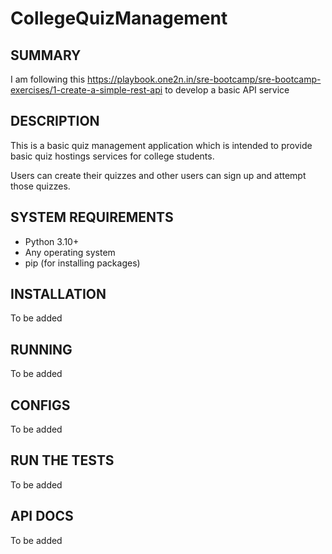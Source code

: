 # CollegeQuizManagement

## SUMMARY
I am following this https://playbook.one2n.in/sre-bootcamp/sre-bootcamp-exercises/1-create-a-simple-rest-api to develop a basic API service

## DESCRIPTION
This is a basic quiz management application which is intended to provide basic quiz hostings services for college students.

Users can create their quizzes and other users can sign up and attempt those quizzes.

## SYSTEM REQUIREMENTS
-   Python 3.10+
-   Any operating system
-   pip (for installing packages)

## INSTALLATION
To be added

## RUNNING
To be added

## CONFIGS
To be added

## RUN THE TESTS
To be added

## API DOCS
To be added
